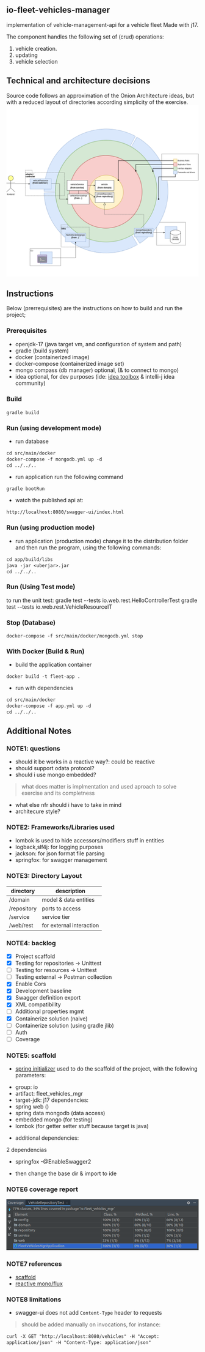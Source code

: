 io-fleet-vehicles-manager
--------------------------------
implementation of vehicle-management-api for a vehicle fleet
Made with j17.

The component handles the following set of (crud) operations:

1. vehicle creation.
2. updating
3. vehicle selection

## Technical and architecture decisions
Source code follows an approximation of the Onion Architecture ideas, 
but with a reduced layout of directories according simplicity of the exercise.
![hld-app-drawio](./docs/01_HLD_App.drawio.png)

## Instructions
Below (prerrequisites) are the instructions on how to build and run the project;

### Prerequisites

* openjdk-17 (java target vm, and configuration of system and path)
* gradle (build system)
* docker (containerized image)
* docker-compose (containerized image set)
* mongo compass (db manager) optional, (& to connect to mongo)
* idea optional, for dev purposes (ide: [idea toolbox](https://www.jetbrains.com/toolbox-app/)
  & intelli-j idea community)

### Build

`gradle build`

### Run (using development mode)
* run database
```
cd src/main/docker
docker-compose -f mongodb.yml up -d
cd ../../..
```
* run application
run the following command
```
gradle bootRun
```
* watch the published api at:
```
http://localhost:8080/swagger-ui/index.html
```


### Run (using production mode)
* run application (production mode)
  change it to the distribution folder
  and then run the program, using the following commands:
```
cd app/build/libs
java -jar <uberjar>.jar
cd ../../..
```

### Run (Using Test mode)

to run the unit test:
gradle test --tests io.web.rest.HelloControllerTest
gradle test --tests io.web.rest.VehicleResourceIT


### Stop (Database)
```
docker-compose -f src/main/docker/mongodb.yml stop
```

### With Docker (Build & Run)
* build the application container
```
docker build -t fleet-app .
```
* run with dependencies
```
cd src/main/docker
docker-compose -f app.yml up -d
cd ../../..
```

## Additional Notes

### **NOTE1**: questions

* should it be works in a reactive way?: could be reactive
* should support odata protocol?
* should i use mongo embedded? 
> what does matter is implmentation and used aproach to solve exercise and its completness
* what else nfr should i have to take in mind
* architecure style?


### **NOTE2**: Frameworks/Libraries used
- lombok is used to hide accessors/modifiers stuff in entities
- logback,slf4j: for logging purposes
- jackson: for json format file parsing
- springfox: for swagger management

### **NOTE3**: Directory Layout

| directory   | description
|-------------|------------------------------|
| /domain     | model & data entities        |
| /repository | ports to access              |
| /service    | service tier                 |
| /web/rest   | for external interaction     |


### **NOTE4**: backlog

- [x] Project scaffold
- [x] Testing for repositories -> Unittest
- [ ] Testing for resources -> Unittest
- [ ] Testing external -> Postman collection
- [x] Enable Cors
- [x] Development baseline
- [x] Swagger definition export
- [x] XML compatibility
- [ ] Additional properties mgmt
- [x] Containerize solution (naive)
- [ ] Containerize solution (using gradle jlib)
- [ ] Auth
- [ ] Coverage

### **NOTE5**: scaffold

* [spring initializer](https://start.spring.io/) used to do the scaffold of the project, with the following 
parameters:
- group: io
- artifact: fleet_vehicles_mgr
- target-jdk: j17
dependencies: 
- spring web ()
- spring data mongodb (data access)
- embedded mongo (for testing)
- lombok (for getter setter stuff because target is java)

* additional dependencies:

2 dependencias
- springfox
-@EnableSwagger2

* then change the base dir & import to ide


### **NOTE6** coverage report
![idea-coverage-report](./docs/idea_jacoco_coverage_report.png)

### **NOTE7** references
* [scaffold](https://www.youtube.com/watch?v=OtBukxJy4kg)
* [reactive mono/flux](https://www.youtube.com/watch?v=3J_X1srMk3s)

### **NOTE8** limitations
* swagger-ui does not add `Content-Type` header to requests
 > should be added manually on invocations, for instance:
```
curl -X GET "http://localhost:8080/vehicles" -H "Accept: application/json" -H "Content-Type: application/json"
```
